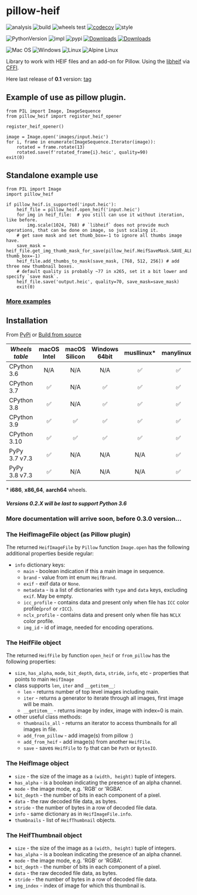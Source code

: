 # pillow-heif

![analysis](https://github.com/bigcat88/pillow_heif/actions/workflows/analysis-coverage.yml/badge.svg)
![build](https://github.com/bigcat88/pillow_heif/actions/workflows/create-release-draft.yml/badge.svg)
![wheels test](https://github.com/bigcat88/pillow_heif/actions/workflows/test-wheels.yaml/badge.svg)
[![codecov](https://codecov.io/gh/bigcat88/pillow_heif/branch/master/graph/badge.svg?token=JY64F2OL6V)](https://codecov.io/gh/bigcat88/pillow_heif)
![style](https://img.shields.io/badge/code%20style-black-000000.svg)

![PythonVersion](https://img.shields.io/badge/python-3.6%20%7C%203.7%20%7C%203.8%20%7C%203.9%20%7C%203.10-blue)
![impl](https://img.shields.io/pypi/implementation/pillow_heif)
![pypi](https://img.shields.io/pypi/v/pillow_heif.svg)
[![Downloads](https://static.pepy.tech/personalized-badge/pillow-heif?period=total&units=international_system&left_color=grey&right_color=orange&left_text=Downloads)](https://pepy.tech/project/pillow-heif)
[![Downloads](https://static.pepy.tech/personalized-badge/pillow-heif?period=month&units=international_system&left_color=grey&right_color=orange&left_text=Downloads/Month)](https://pepy.tech/project/pillow-heif)

![Mac OS](https://img.shields.io/badge/mac%20os-FCC624?style=for-the-badge&logoColor=white)
![Windows](https://img.shields.io/badge/Windows-0078D6?style=for-the-badge&logo=windows&logoColor=white)
![Linux](https://img.shields.io/badge/Linux-FCC624?style=for-the-badge&logo=linux&logoColor=black)
![Alpine Linux](https://img.shields.io/badge/Alpine_Linux-0078D6.svg?style=for-the-badge&logo=alpine-linux&logoColor=white)


Library to work with HEIF files and an add-on for Pillow.
Using the [libheif](https://github.com/strukturag/libheif) via [CFFI](https://cffi.readthedocs.io).

Here last release of **0.1** version: [tag](https://github.com/bigcat88/pillow_heif/tree/v0.1.11)

## Example of use as pillow plugin.
```python3
from PIL import Image, ImageSequence
from pillow_heif import register_heif_opener

register_heif_opener()

image = Image.open('images/input.heic')
for i, frame in enumerate(ImageSequence.Iterator(image)):
    rotated = frame.rotate(13)
    rotated.save(f'rotated_frame{i}.heic', quality=90)
exit(0)
```

## Standalone example use
```python3
from PIL import Image
import pillow_heif

if pillow_heif.is_supported('input.heic'):
    heif_file = pillow_heif.open_heif('input.heic')
    for img in heif_file:  # you still can use it without iteration, like before.
        img.scale(1024, 768) # `libheif` does not provide much operations, that can be done on image, so just scaling it.
    # get save mask and set thumb_box=-1 to ignore all thumbs image have.
    save_mask = heif_file.get_img_thumb_mask_for_save(pillow_heif.HeifSaveMask.SAVE_ALL, thumb_box=-1)
    heif_file.add_thumbs_to_mask(save_mask, [768, 512, 256]) # add three new thumbnail boxes.
    # default quality is probably ~77 in x265, set it a bit lower and specify `save mask`.
    heif_file.save('output.heic', quality=70, save_mask=save_mask)
    exit(0)
```
### [More examples](https://github.com/bigcat88/pillow_heif/tree/master/examples)

## Installation
From [PyPi](https://pypi.org/project/pillow-heif/) or [Build from source](https://github.com/bigcat88/pillow_heif/blob/master/docs/BUILDING.md)

| **_Wheels table_** | macOS<br/>Intel | macOS<br/>Silicon | Windows<br/>64bit | musllinux* | manylinux* |
|--------------------|:---------------:|:-----------------:|:-----------------:|:----------:|:----------:|
| CPython 3.6        |       N/A       |        N/A        |        N/A        |     ✅      |     ✅      |
| CPython 3.7        |        ✅        |        N/A        |         ✅         |     ✅      |     ✅      |
| CPython 3.8        |        ✅        |        N/A        |         ✅         |     ✅      |     ✅      |
| CPython 3.9        |        ✅        |         ✅         |         ✅         |     ✅      |     ✅      |
| CPython 3.10       |        ✅        |         ✅         |         ✅         |     ✅      |     ✅      |
| PyPy 3.7 v7.3      |        ✅        |        N/A        |        N/A        |    N/A     |     ✅      |
| PyPy 3.8 v7.3      |        ✅        |        N/A        |        N/A        |    N/A     |     ✅      |

&ast; **i686**, **x86_64**, **aarch64** wheels.

#### **_Versions 0.2.X will be last to support Python 3.6_**

### More documentation will arrive soon, before 0.3.0 version...

### The HeifImageFile object (as Pillow plugin)
The returned `HeifImageFile` by `Pillow` function `Image.open` has the following additional properties beside regular:
* `info` dictionary keys:
  * `main` - boolean indication if this a main image in sequence.
  * `brand` - value from int enum `HeifBrand`.
  * `exif` - exif data or `None`.
  * `metadata` - is a list of dictionaries with `type` and `data` keys, excluding `exif`. May be empty.
  * `icc_profile` - contains data and present only when file has `ICC` color profile(`prof` or `rICC`).
  * `nclx_profile` - contains data and present only when file has `NCLX` color profile.
  * `img_id` - id of image, needed for encoding operations.

### The HeifFile object
The returned `HeifFile` by function `open_heif` or `from_pillow` has the following properties:

* `size`, `has_alpha`, `mode`, `bit_depth`, `data`, `stride`, `info`, etc - properties that points to main `HeifImage`
* class supports `len`, `iter` and `__getitem__`:
  * `len` - returns number of top level images including main.
  * `iter` - returns a generator to iterate through all images, first image will be main.
  * `__getitem__` - returns image by index, image with index=0 is main.
* other useful class methods:
  * `thumbnails_all` - returns an iterator to access thumbnails for all images in file.
  * `add_from_pillow` - add image(s) from pillow :)
  * `add_from_heif` - add image(s) from another `HeifFile`.
  * `save` - saves `HeifFile` to `fp` that can be `Path` or `BytesIO`.

### The HeifImage object

* `size` - the size of the image as a `(width, height)` tuple of integers.
* `has_alpha` - is a boolean indicating the presence of an alpha channel.
* `mode` - the image mode, e.g. 'RGB' or 'RGBA'.
* `bit_depth` - the number of bits in each component of a pixel.
* `data` - the raw decoded file data, as bytes.
* `stride` - the number of bytes in a row of decoded file data.
* `info` - same dictionary as in `HeifImageFile.info`.
* `thumbnails` - list of `HeifThumbnail` objects.

### The HeifThumbnail object

* `size` - the size of the image as a `(width, height)` tuple of integers.
* `has_alpha` - is a boolean indicating the presence of an alpha channel.
* `mode` - the image mode, e.g. 'RGB' or 'RGBA'.
* `bit_depth` - the number of bits in each component of a pixel.
* `data` - the raw decoded file data, as bytes.
* `stride` - the number of bytes in a row of decoded file data.
* `img_index` - index of image for which this thumbnail is.
